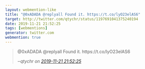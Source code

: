 ```yaml
---
layout: webmention-like
title: "@0xADADA @replyall Found it. https://t.co/lyO23elAS6"
target: http://twitter.com/qtychr/status/1197691041375240194
date: 2019-11-21 21:52:25
tags: [webmentions]
generator: twitter.com
webmention: true
---
```




<blockquote class="external-citation">
  <p>
    @0xADADA @replyall Found it. https://t.co/lyO23elAS6
  </p>
  <cite>‒<span class="p-author p-name">qtychr</span>
    on
    <a href="http://twitter.com/qtychr/status/1197691041375240194" rel="external nofollow" target="_blank">2019-11-21 21:52:25</a>
  </cite>
</blockquote>



